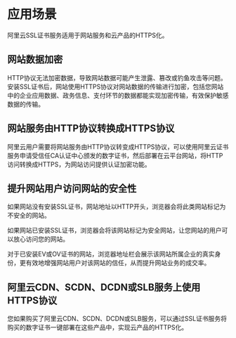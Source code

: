 # 应用场景

阿里云SSL证书服务适用于网站服务和云产品的HTTPS化。

## 网站数据加密

HTTP协议无法加密数据，导致网站数据可能产生泄露、篡改或钓鱼攻击等问题。安装SSL证书后，网站使用HTTPS协议对网站数据的传输进行加密，包括您网站中的企业应用数据、政务信息、支付环节的数据都能实现加密传输，有效保护敏感数据的传输。

## 网站服务由HTTP协议转换成HTTPS协议

阿里云用户需要将网站服务由HTTP协议转变成HTTPS协议，可以使用阿里云证书服务申请受信任CA认证中心颁发的数字证书，然后部署在云平台网站，将HTTP访问转换成HTTPS，为网站访问提供认证加密功能。

## 提升网站用户访问网站的安全性

如果网站没有安装SSL证书，网站地址以HTTP开头，浏览器会将此类网站标记为不安全的网站。

如果网站已安装SSL证书，浏览器会将该网站标记为安全网站，让您网站的用户可以放心访问您的网站。

对于已安装EV或OV证书的网站，浏览器地址栏会展示该网站所属企业的真实身份，更有效地增强网站用户对该网站的信任，从而提升网站业务的成交率。

## 阿里云CDN、SCDN、DCDN或SLB服务上使用HTTPS协议

您如果购买了阿里云CDN、SCDN、DCDN或SLB服务，可以通过SSL证书服务将购买的数字证书一键部署在这些产品中，实现云产品的HTTPS化。

